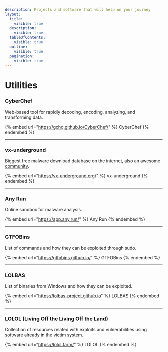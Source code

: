 ```yaml
---
description: Projects and software that will help on your journey
layout:
  title:
    visible: true
  description:
    visible: true
  tableOfContents:
    visible: true
  outline:
    visible: true
  pagination:
    visible: true
---
```


# Utilities

### CyberChef

Web-based tool for rapidly decoding, encoding, analyzing, and transforming data.

{% embed url="https://gchq.github.io/CyberChef/" %}
CyberChef
{% endembed %}

***

### vx-underground

Biggest free malware download database on the internet, also an awesome [community](https://twitter.com/vxunderground).

{% embed url="https://vx-underground.org/" %}
vx-underground
{% endembed %}

***

### Any Run

Online sandbox for malware analysis.

{% embed url="https://app.any.run/" %}
Any Run
{% endembed %}

***

### GTFOBins

List of commands and how they can be exploited through sudo.

{% embed url="https://gtfobins.github.io/" %}
GTFOBins
{% endembed %}

***

### LOLBAS

List of binaries from Windows and how they can be exploited.

{% embed url="https://lolbas-project.github.io" %}
LOLBAS
{% endembed %}

***

### LOLOL (Living Off the Living Off the Land)

Collection of resources related with exploits and vulnerabilities using software already in the victim system.

{% embed url="https://lolol.farm/" %}
LOLOL
{% endembed %}
